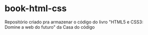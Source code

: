 # book-html-css
Repositório criado pra armazenar o código do livro "HTML5 e CSS3: Domine a web do futuro" da Casa do código
